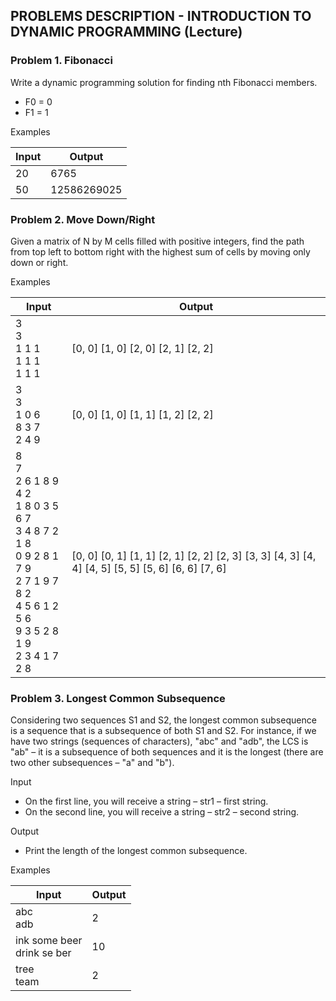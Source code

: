 ## PROBLEMS DESCRIPTION - INTRODUCTION TO DYNAMIC PROGRAMMING (Lecture)


### Problem 1.	Fibonacci

Write a dynamic programming solution for finding nth Fibonacci members.

  + F0 = 0
  + F1 = 1

Examples

| Input | Output |
| --- | --- |
| 20 | 6765 |
| 50 | 12586269025 |

### Problem 2. Move Down/Right

Given a matrix of N by M cells filled with positive integers, find the path from top left to bottom right with the highest sum of cells by moving only down or right.

Examples

| Input | Output |
| --- | --- |
| 3 <br> 3 <br> 1 1 1 <br> 1 1 1 <br> 1 1 1 | [0, 0] [1, 0] [2, 0] [2, 1] [2, 2] |
| 3 <br> 3 <br> 1 0 6 <br> 8 3 7 <br> 2 4 9 | [0, 0] [1, 0] [1, 1] [1, 2] [2, 2] |
| 8 <br> 7 <br> 2 6 1 8 9 4 2 <br> 1 8 0 3 5 6 7 <br> 3 4 8 7 2 1 8 <br> 0 9 2 8 1 7 9 <br> 2 7 1 9 7 8 2 <br> 4 5 6 1 2 5 6 <br> 9 3 5 2 8 1 9 <br> 2 3 4 1 7 2 8 | [0, 0] [0, 1] [1, 1] [2, 1] [2, 2] [2, 3] [3, 3] [4, 3] [4, 4] [4, 5] [5, 5] [5, 6] [6, 6] [7, 6] |

### Problem 3. Longest Common Subsequence

Considering two sequences S1 and S2, the longest common subsequence is a sequence that is a subsequence of both S1 and S2. For instance, if we have two strings (sequences of characters), "abc" and "adb", the LCS is "ab" – it is a subsequence of both sequences and it is the longest (there are two other subsequences – "a" and "b").

Input

  + On the first line, you will receive a string – str1 – first string.
  + On the second line, you will receive a string – str2 – second string.

Output

  + Print the length of the longest common subsequence.

Examples

| Input | Output |
| --- | --- |
| abc <br> adb | 2 |
| ink some beer <br> drink se ber | 10 |
| tree <br> team | 2 |
